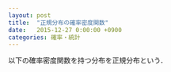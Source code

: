 ```yaml
---
layout: post
title:  "正規分布の確率密度関数"
date:   2015-12-27 0:00:00 +0900
categories: 確率・統計
---
```

以下の確率密度関数を持つ分布を正規分布という．
